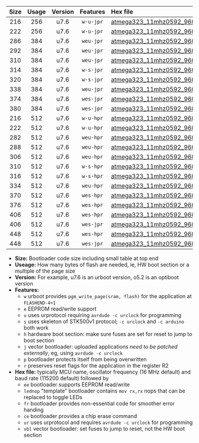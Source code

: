 |Size|Usage|Version|Features|Hex file|
|:-:|:-:|:-:|:-:|:--|
|216|256|u7.6|`w-u-jpr`|[atmega323_11mhz0592_9600bps_ur_vbl.hex](https://raw.githubusercontent.com/stefanrueger/urboot/main/bootloaders/atmega323/fcpu_11mhz0592/9600_bps/atmega323_11mhz0592_9600bps_ur_vbl.hex)|
|222|256|u7.6|`w-u-jpr`|[atmega323_11mhz0592_9600bps_lednop_ur_vbl.hex](https://raw.githubusercontent.com/stefanrueger/urboot/main/bootloaders/atmega323/fcpu_11mhz0592/9600_bps/atmega323_11mhz0592_9600bps_lednop_ur_vbl.hex)|
|286|384|u7.6|`weu-jpr`|[atmega323_11mhz0592_9600bps_ee_ur_vbl.hex](https://raw.githubusercontent.com/stefanrueger/urboot/main/bootloaders/atmega323/fcpu_11mhz0592/9600_bps/atmega323_11mhz0592_9600bps_ee_ur_vbl.hex)|
|292|384|u7.6|`weu-jpr`|[atmega323_11mhz0592_9600bps_ee_lednop_ur_vbl.hex](https://raw.githubusercontent.com/stefanrueger/urboot/main/bootloaders/atmega323/fcpu_11mhz0592/9600_bps/atmega323_11mhz0592_9600bps_ee_lednop_ur_vbl.hex)|
|310|384|u7.6|`weu-jpr`|[atmega323_11mhz0592_9600bps_ee_lednop_fr_ur_vbl.hex](https://raw.githubusercontent.com/stefanrueger/urboot/main/bootloaders/atmega323/fcpu_11mhz0592/9600_bps/atmega323_11mhz0592_9600bps_ee_lednop_fr_ur_vbl.hex)|
|314|384|u7.6|`w-s-jpr`|[atmega323_11mhz0592_9600bps_vbl.hex](https://raw.githubusercontent.com/stefanrueger/urboot/main/bootloaders/atmega323/fcpu_11mhz0592/9600_bps/atmega323_11mhz0592_9600bps_vbl.hex)|
|320|384|u7.6|`w-s-jpr`|[atmega323_11mhz0592_9600bps_lednop_vbl.hex](https://raw.githubusercontent.com/stefanrueger/urboot/main/bootloaders/atmega323/fcpu_11mhz0592/9600_bps/atmega323_11mhz0592_9600bps_lednop_vbl.hex)|
|338|384|u7.6|`weu-jpr`|[atmega323_11mhz0592_9600bps_ee_lednop_fr_ce_ur_vbl.hex](https://raw.githubusercontent.com/stefanrueger/urboot/main/bootloaders/atmega323/fcpu_11mhz0592/9600_bps/atmega323_11mhz0592_9600bps_ee_lednop_fr_ce_ur_vbl.hex)|
|374|384|u7.6|`wes-jpr`|[atmega323_11mhz0592_9600bps_ee_vbl.hex](https://raw.githubusercontent.com/stefanrueger/urboot/main/bootloaders/atmega323/fcpu_11mhz0592/9600_bps/atmega323_11mhz0592_9600bps_ee_vbl.hex)|
|380|384|u7.6|`wes-jpr`|[atmega323_11mhz0592_9600bps_ee_lednop_vbl.hex](https://raw.githubusercontent.com/stefanrueger/urboot/main/bootloaders/atmega323/fcpu_11mhz0592/9600_bps/atmega323_11mhz0592_9600bps_ee_lednop_vbl.hex)|
|216|512|u7.6|`w-u-hpr`|[atmega323_11mhz0592_9600bps_ur.hex](https://raw.githubusercontent.com/stefanrueger/urboot/main/bootloaders/atmega323/fcpu_11mhz0592/9600_bps/atmega323_11mhz0592_9600bps_ur.hex)|
|222|512|u7.6|`w-u-hpr`|[atmega323_11mhz0592_9600bps_lednop_ur.hex](https://raw.githubusercontent.com/stefanrueger/urboot/main/bootloaders/atmega323/fcpu_11mhz0592/9600_bps/atmega323_11mhz0592_9600bps_lednop_ur.hex)|
|282|512|u7.6|`weu-hpr`|[atmega323_11mhz0592_9600bps_ee_ur.hex](https://raw.githubusercontent.com/stefanrueger/urboot/main/bootloaders/atmega323/fcpu_11mhz0592/9600_bps/atmega323_11mhz0592_9600bps_ee_ur.hex)|
|288|512|u7.6|`weu-hpr`|[atmega323_11mhz0592_9600bps_ee_lednop_ur.hex](https://raw.githubusercontent.com/stefanrueger/urboot/main/bootloaders/atmega323/fcpu_11mhz0592/9600_bps/atmega323_11mhz0592_9600bps_ee_lednop_ur.hex)|
|306|512|u7.6|`weu-hpr`|[atmega323_11mhz0592_9600bps_ee_lednop_fr_ur.hex](https://raw.githubusercontent.com/stefanrueger/urboot/main/bootloaders/atmega323/fcpu_11mhz0592/9600_bps/atmega323_11mhz0592_9600bps_ee_lednop_fr_ur.hex)|
|310|512|u7.6|`w-s-hpr`|[atmega323_11mhz0592_9600bps.hex](https://raw.githubusercontent.com/stefanrueger/urboot/main/bootloaders/atmega323/fcpu_11mhz0592/9600_bps/atmega323_11mhz0592_9600bps.hex)|
|316|512|u7.6|`w-s-hpr`|[atmega323_11mhz0592_9600bps_lednop.hex](https://raw.githubusercontent.com/stefanrueger/urboot/main/bootloaders/atmega323/fcpu_11mhz0592/9600_bps/atmega323_11mhz0592_9600bps_lednop.hex)|
|334|512|u7.6|`weu-hpr`|[atmega323_11mhz0592_9600bps_ee_lednop_fr_ce_ur.hex](https://raw.githubusercontent.com/stefanrueger/urboot/main/bootloaders/atmega323/fcpu_11mhz0592/9600_bps/atmega323_11mhz0592_9600bps_ee_lednop_fr_ce_ur.hex)|
|370|512|u7.6|`wes-hpr`|[atmega323_11mhz0592_9600bps_ee.hex](https://raw.githubusercontent.com/stefanrueger/urboot/main/bootloaders/atmega323/fcpu_11mhz0592/9600_bps/atmega323_11mhz0592_9600bps_ee.hex)|
|376|512|u7.6|`wes-hpr`|[atmega323_11mhz0592_9600bps_ee_lednop.hex](https://raw.githubusercontent.com/stefanrueger/urboot/main/bootloaders/atmega323/fcpu_11mhz0592/9600_bps/atmega323_11mhz0592_9600bps_ee_lednop.hex)|
|406|512|u7.6|`wes-hpr`|[atmega323_11mhz0592_9600bps_ee_lednop_fr.hex](https://raw.githubusercontent.com/stefanrueger/urboot/main/bootloaders/atmega323/fcpu_11mhz0592/9600_bps/atmega323_11mhz0592_9600bps_ee_lednop_fr.hex)|
|406|512|u7.6|`wes-jpr`|[atmega323_11mhz0592_9600bps_ee_lednop_fr_vbl.hex](https://raw.githubusercontent.com/stefanrueger/urboot/main/bootloaders/atmega323/fcpu_11mhz0592/9600_bps/atmega323_11mhz0592_9600bps_ee_lednop_fr_vbl.hex)|
|448|512|u7.6|`wes-hpr`|[atmega323_11mhz0592_9600bps_ee_lednop_fr_ce.hex](https://raw.githubusercontent.com/stefanrueger/urboot/main/bootloaders/atmega323/fcpu_11mhz0592/9600_bps/atmega323_11mhz0592_9600bps_ee_lednop_fr_ce.hex)|
|448|512|u7.6|`wes-jpr`|[atmega323_11mhz0592_9600bps_ee_lednop_fr_ce_vbl.hex](https://raw.githubusercontent.com/stefanrueger/urboot/main/bootloaders/atmega323/fcpu_11mhz0592/9600_bps/atmega323_11mhz0592_9600bps_ee_lednop_fr_ce_vbl.hex)|

- **Size:** Bootloader code size including small table at top end
- **Useage:** How many bytes of flash are needed, ie, HW boot section or a multiple of the page size
- **Version:** For example, u7.6 is an urboot version, o5.2 is an optiboot version
- **Features:**
  + `w` urboot provides `pgm_write_page(sram, flash)` for the application at `FLASHEND-4+1`
  + `e` EEPROM read/write support
  + `u` uses urprotocol requiring `avrdude -c urclock` for programming
  + `s` uses skeleton of STK500v1 protocol; `-c urclock` and `-c arduino` both work
  + `h` hardware boot section: make sure fuses are set for reset to jump to boot section
  + `j` vector bootloader: uploaded applications *need to be patched externally*, eg, using `avrdude -c urclock`
  + `p` bootloader protects itself from being overwritten
  + `r` preserves reset flags for the application in the register R2
- **Hex file:** typically MCU name, oscillator frequency (16 MHz default) and baud rate (115200 default) followed by
  + `ee` bootloader supports EEPROM read/write
  + `lednop` "template" bootloader contains `mov rx,rx` nops that can be replaced to toggle LEDs
  + `fr` bootloader provides non-essential code for smoother error handing
  + `ce` bootloader provides a chip erase command
  + `ur` uses urprotocol and requires `avrdude -c urclock` for programming
  + `vbl` vector bootloader: set fuses to jump to reset, not the HW boot section
